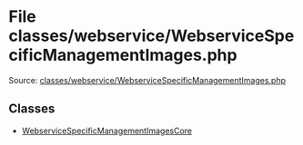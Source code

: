 File classes/webservice/WebserviceSpecificManagementImages.php
=========

Source: [classes/webservice/WebserviceSpecificManagementImages.php](https://github.com/PrestaShop/PrestaShop/blob/1.5.5.0/classes/webservice/WebserviceSpecificManagementImages.php)


Classes
-------

* [WebserviceSpecificManagementImagesCore](class.WebserviceSpecificManagementImagesCore.md)

